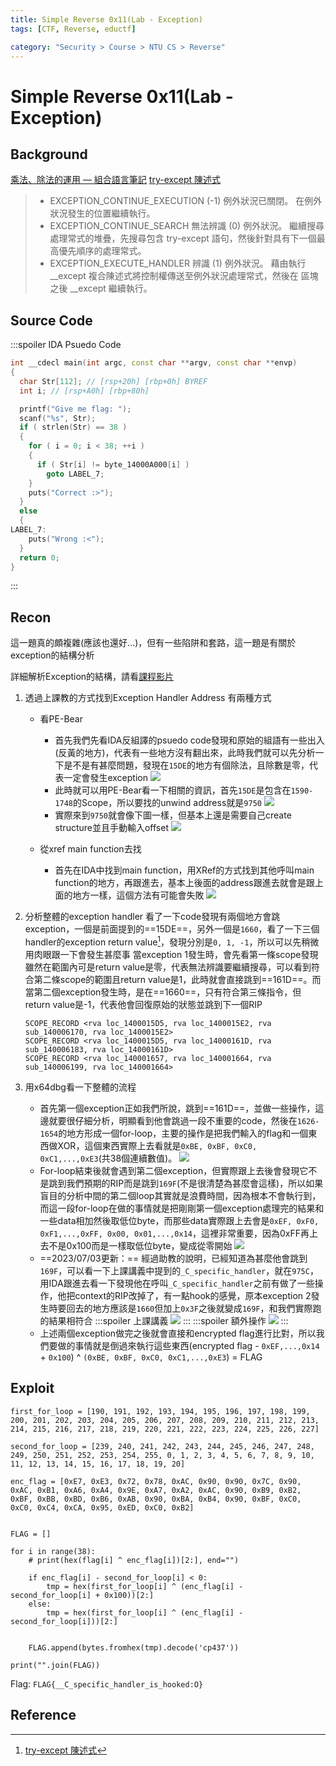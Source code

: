 ```yaml
---
title: Simple Reverse 0x11(Lab - Exception)
tags: [CTF, Reverse, eductf]

category: "Security > Course > NTU CS > Reverse"
---
```


# Simple Reverse 0x11(Lab - Exception)
## Background
[乘法、除法的運用 — 組合語言筆記](https://mycollegenotebook.medium.com/%E4%B9%98%E6%B3%95-%E9%99%A4%E6%B3%95%E7%9A%84%E9%81%8B%E7%94%A8-%E7%B5%84%E5%90%88%E8%AA%9E%E8%A8%80%E7%AD%86%E8%A8%98-638b1eac4696)
[try-except 陳述式](https://learn.microsoft.com/zh-tw/cpp/cpp/try-except-statement?view=msvc-170&viewFallbackFrom=msvc-170%3Fns-enrollment-type%3DCollection&ns-enrollment-id=rdg3b1j45ye486)
>* EXCEPTION_CONTINUE_EXECUTION (-1) 例外狀況已關閉。 在例外狀況發生的位置繼續執行。
>* EXCEPTION_CONTINUE_SEARCH 無法辨識 (0) 例外狀況。 繼續搜尋處理常式的堆疊，先搜尋包含 try-except 語句，然後針對具有下一個最高優先順序的處理常式。
>* EXCEPTION_EXECUTE_HANDLER 辨識 (1) 例外狀況。 藉由執行 __except 複合陳述式將控制權傳送至例外狀況處理常式，然後在 區塊之後 __except 繼續執行。


## Source Code
:::spoiler IDA Psuedo Code
```cpp
int __cdecl main(int argc, const char **argv, const char **envp)
{
  char Str[112]; // [rsp+20h] [rbp+0h] BYREF
  int i; // [rsp+A0h] [rbp+80h]

  printf("Give me flag: ");
  scanf("%s", Str);
  if ( strlen(Str) == 38 )
  {
    for ( i = 0; i < 38; ++i )
    {
      if ( Str[i] != byte_14000A000[i] )
        goto LABEL_7;
    }
    puts("Correct :>");
  }
  else
  {
LABEL_7:
    puts("Wrong :<");
  }
  return 0;
}
```
:::
## Recon
這一題真的頗複雜(應該也還好...)，但有一些陷阱和套路，這一題是有關於exception的結構分析

詳細解析Exception的結構，請看[課程影片](https://www.youtube.com/live/4-hgyiCV3ZA?feature=share&t=1507)


1. 透過上課教的方式找到Exception Handler Address
    有兩種方式
    * 看PE-Bear
        * 首先我們先看IDA反組譯的psuedo code發現和原始的組語有一些出入(反黃的地方)，代表有一些地方沒有翻出來，此時我們就可以先分析一下是不是有甚麼問題，發現在`15DE`的地方有個除法，且除數是零，代表一定會發生exception
        ![](https://hackmd.io/_uploads/BkCEpelKn.png)
        * 此時就可以用PE-Bear看一下相關的資訊，首先`15DE`是包含在`1590-1748`的Scope，所以要找的unwind address就是`9750`
        ![](https://hackmd.io/_uploads/H1UfyWxtn.png)
        * 實際來到`9750`就會像下圖一樣，但基本上還是需要自己create structure並且手動輸入offset
        ![](https://hackmd.io/_uploads/ryWskWlY2.png)

    * 從xref main function去找
        * 首先在IDA中找到main function，用XRef的方式找到其他呼叫main function的地方，再跟進去，基本上後面的address跟進去就會是跟上面的地方一樣，這個方法有可能會失敗
        ![](https://hackmd.io/_uploads/BkGYeblYh.png)

2. 分析整體的exception handler
看了一下code發現有兩個地方會跳exception，一個是前面提到的==15DE==，另外一個是`1660`，看了一下三個handler的exception return value[^exception_return_value]，發現分別是`0, 1, -1`，所以可以先稍微用肉眼跟一下會發生甚麼事
當exception 1發生時，會先看第一條scope發現雖然在範圍內可是return value是零，代表無法辨識要繼續搜尋，可以看到符合第二條scope的範圍且return value是1，此時就會直接跳到==161D==。而當第二個exception發生時，是在==1660==，只有符合第三條指令，但return value是-1，代表他會回復原始的狀態並跳到下一個RIP
    ```
    SCOPE_RECORD <rva loc_1400015D5, rva loc_1400015E2, rva sub_140006170, rva loc_1400015E2>
    SCOPE_RECORD <rva loc_1400015D5, rva loc_14000161D, rva sub_140006183, rva loc_14000161D>
    SCOPE_RECORD <rva loc_140001657, rva loc_140001664, rva sub_140006199, rva loc_140001664>
    ```
3. 用x64dbg看一下整體的流程
    * 首先第一個exception正如我們所說，跳到==161D==，並做一些操作，這邊就要很仔細分析，明顯看到他會跳過一段不重要的code，然後在`1626-1654`的地方形成一個for-loop，主要的操作是把我們輸入的flag和一個東西做XOR，這個東西實際上去看就是`0xBE, 0xBF, 0xC0, 0xC1,...,0xE3`(共38個連續數值)。
    ![](https://hackmd.io/_uploads/Sy_UvWgK3.png)
    * For-loop結束後就會遇到第二個exception，但實際跟上去後會發現它不是跳到我們預期的RIP而是跳到`169F`(不是很清楚為甚麼會這樣)，所以如果盲目的分析中間的第二個loop其實就是浪費時間，因為根本不會執行到，而這一段for-loop在做的事情就是把剛剛第一個exception處理完的結果和一些data相加然後取低位byte，而那些data實際跟上去會是`0xEF, 0xF0, 0xF1,...,0xFF, 0x00, 0x01,...,0x14`，這裡非常重要，因為0xFF再上去不是0x100而是一樣取低位byte，變成從零開始
    ![](https://hackmd.io/_uploads/B1DRuWxK3.png)
    * ==2023/07/03更新：==
    經過助教的說明，已經知道為甚麼他會跳到`169F`，可以看一下上課講義中提到的`_C_specific_handler`，就在`975C`，用IDA跟進去看一下發現他在呼叫`_C_specific_handler`之前有做了一些操作，他把context的RIP改掉了，有一點hook的感覺，原本exception 2發生時要回去的地方應該是`1660`但加上`0x3F`之後就變成`169F`，和我們實際跑的結果相符合
        :::spoiler 上課講義
        ![](https://hackmd.io/_uploads/HyiTqrxYh.png)
        :::
        :::spoiler 額外操作
        ![](https://hackmd.io/_uploads/ryIUoSlYn.png)
        :::
    * 上述兩個exception做完之後就會直接和encrypted flag進行比對，所以我們要做的事情就是倒過來執行這些東西(encrypted flag - `0xEF,...,0x14` + `0x100`) ^ `(0xBE, 0xBF, 0xC0, 0xC1,...,0xE3`) = FLAG

## Exploit
```python=
first_for_loop = [190, 191, 192, 193, 194, 195, 196, 197, 198, 199, 200, 201, 202, 203, 204, 205, 206, 207, 208, 209, 210, 211, 212, 213, 214, 215, 216, 217, 218, 219, 220, 221, 222, 223, 224, 225, 226, 227]

second_for_loop = [239, 240, 241, 242, 243, 244, 245, 246, 247, 248, 249, 250, 251, 252, 253, 254, 255, 0, 1, 2, 3, 4, 5, 6, 7, 8, 9, 10, 11, 12, 13, 14, 15, 16, 17, 18, 19, 20]

enc_flag = [0xE7, 0xE3, 0x72, 0x78, 0xAC, 0x90, 0x90, 0x7C, 0x90, 0xAC, 0xB1, 0xA6, 0xA4, 0x9E, 0xA7, 0xA2, 0xAC, 0x90, 0xB9, 0xB2, 0xBF, 0xBB, 0xBD, 0xB6, 0xAB, 0x90, 0xBA, 0xB4, 0x90, 0xBF, 0xC0, 0xC0, 0xC4, 0xCA, 0x95, 0xED, 0xC0, 0xB2]


FLAG = []

for i in range(38):
    # print(hex(flag[i] ^ enc_flag[i])[2:], end="")

    if enc_flag[i] - second_for_loop[i] < 0:
        tmp = hex(first_for_loop[i] ^ (enc_flag[i] - second_for_loop[i] + 0x100))[2:]
    else:
        tmp = hex(first_for_loop[i] ^ (enc_flag[i] - second_for_loop[i]))[2:]


    FLAG.append(bytes.fromhex(tmp).decode('cp437'))

print("".join(FLAG))
```

Flag: `FLAG{__C_specific_handler_is_hooked:O}`
## Reference
[^exception_return_value]:[try-except 陳述式](https://learn.microsoft.com/zh-tw/cpp/cpp/try-except-statement?view=msvc-170&viewFallbackFrom=msvc-170%3Fns-enrollment-type%3DCollection&ns-enrollment-id=rdg3b1j45ye486)